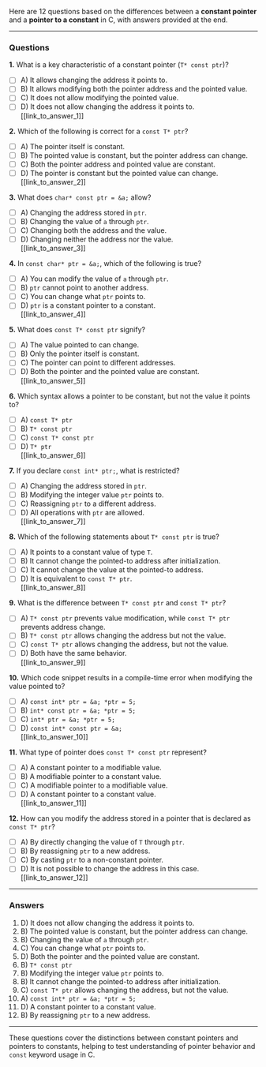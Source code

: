 Here are 12 questions based on the differences between a **constant pointer** and a **pointer to a constant** in C, with answers provided at the end.

---

### Questions

**1.** What is a key characteristic of a constant pointer (`T* const ptr`)?
- [ ] A) It allows changing the address it points to.
- [ ] B) It allows modifying both the pointer address and the pointed value.
- [ ] C) It does not allow modifying the pointed value.
- [ ] D) It does not allow changing the address it points to.  
[[link_to_answer_1]]

**2.** Which of the following is correct for a `const T* ptr`?
- [ ] A) The pointer itself is constant.
- [ ] B) The pointed value is constant, but the pointer address can change.
- [ ] C) Both the pointer address and pointed value are constant.
- [ ] D) The pointer is constant but the pointed value can change.  
[[link_to_answer_2]]

**3.** What does `char* const ptr = &a;` allow?
- [ ] A) Changing the address stored in `ptr`.
- [ ] B) Changing the value of `a` through `ptr`.
- [ ] C) Changing both the address and the value.
- [ ] D) Changing neither the address nor the value.  
[[link_to_answer_3]]

**4.** In `const char* ptr = &a;`, which of the following is true?
- [ ] A) You can modify the value of `a` through `ptr`.
- [ ] B) `ptr` cannot point to another address.
- [ ] C) You can change what `ptr` points to.
- [ ] D) `ptr` is a constant pointer to a constant.  
[[link_to_answer_4]]

**5.** What does `const T* const ptr` signify?
- [ ] A) The value pointed to can change.
- [ ] B) Only the pointer itself is constant.
- [ ] C) The pointer can point to different addresses.
- [ ] D) Both the pointer and the pointed value are constant.  
[[link_to_answer_5]]

**6.** Which syntax allows a pointer to be constant, but not the value it points to?
- [ ] A) `const T* ptr`
- [ ] B) `T* const ptr`
- [ ] C) `const T* const ptr`
- [ ] D) `T* ptr`  
[[link_to_answer_6]]

**7.** If you declare `const int* ptr;`, what is restricted?
- [ ] A) Changing the address stored in `ptr`.
- [ ] B) Modifying the integer value `ptr` points to.
- [ ] C) Reassigning `ptr` to a different address.
- [ ] D) All operations with `ptr` are allowed.  
[[link_to_answer_7]]

**8.** Which of the following statements about `T* const ptr` is true?
- [ ] A) It points to a constant value of type `T`.
- [ ] B) It cannot change the pointed-to address after initialization.
- [ ] C) It cannot change the value at the pointed-to address.
- [ ] D) It is equivalent to `const T* ptr`.  
[[link_to_answer_8]]

**9.** What is the difference between `T* const ptr` and `const T* ptr`?
- [ ] A) `T* const ptr` prevents value modification, while `const T* ptr` prevents address change.
- [ ] B) `T* const ptr` allows changing the address but not the value.
- [ ] C) `const T* ptr` allows changing the address, but not the value.
- [ ] D) Both have the same behavior.  
[[link_to_answer_9]]

**10.** Which code snippet results in a compile-time error when modifying the value pointed to?
- [ ] A) `const int* ptr = &a; *ptr = 5;`
- [ ] B) `int* const ptr = &a; *ptr = 5;`
- [ ] C) `int* ptr = &a; *ptr = 5;`
- [ ] D) `const int* const ptr = &a;`  
[[link_to_answer_10]]

**11.** What type of pointer does `const T* const ptr` represent?
- [ ] A) A constant pointer to a modifiable value.
- [ ] B) A modifiable pointer to a constant value.
- [ ] C) A modifiable pointer to a modifiable value.
- [ ] D) A constant pointer to a constant value.  
[[link_to_answer_11]]

**12.** How can you modify the address stored in a pointer that is declared as `const T* ptr`?
- [ ] A) By directly changing the value of `T` through `ptr`.
- [ ] B) By reassigning `ptr` to a new address.
- [ ] C) By casting `ptr` to a non-constant pointer.
- [ ] D) It is not possible to change the address in this case.  
[[link_to_answer_12]]

---

### Answers

1. D) It does not allow changing the address it points to.
2. B) The pointed value is constant, but the pointer address can change.
3. B) Changing the value of `a` through `ptr`.
4. C) You can change what `ptr` points to.
5. D) Both the pointer and the pointed value are constant.
6. B) `T* const ptr`
7. B) Modifying the integer value `ptr` points to.
8. B) It cannot change the pointed-to address after initialization.
9. C) `const T* ptr` allows changing the address, but not the value.
10. A) `const int* ptr = &a; *ptr = 5;`
11. D) A constant pointer to a constant value.
12. B) By reassigning `ptr` to a new address.

---

These questions cover the distinctions between constant pointers and pointers to constants, helping to test understanding of pointer behavior and `const` keyword usage in C.